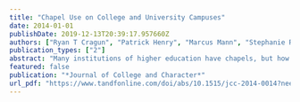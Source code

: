 ```yaml
---
title: "Chapel Use on College and University Campuses"
date: 2014-01-01
publishDate: 2019-12-13T20:39:17.957660Z
authors: ["Ryan T Cragun", "Patrick Henry", "Marcus Mann", "Stephanie Russell Krebs"]
publication_types: ["2"]
abstract: "Many institutions of higher education have chapels, but how often are the chapels used? The authors examine use of chapels on two private higher education campuses in the Southeastern United States. While close to 50% of students visited the chapels on both campuses, visits were primarily for secular activities, although use of the chapels for spiritual purposes was also common. The greater use of chapels for spiritual purposes likely reflects the broader societal shift away from religiosity and toward spirituality. The authors recommend that higher education administrators consider chapels as multi-use buildings that can host religious, spiritual, and secular activities."
featured: false
publication: "*Journal of College and Character*"
url_pdf: "https://www.tandfonline.com/doi/abs/10.1515/jcc-2014-0014?needAccess=true&journalCode=ujcc20"
---
```


